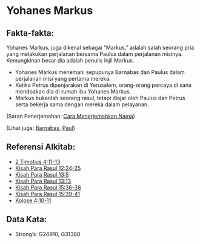 # Yohanes Markus

## Fakta-fakta:

Yohanes Markus, juga dikenal sebagai “Markus,” adalah salah seorang pria yang melakukan perjalanan bersama Paulus dalam perjalanan misinya. Kemungkinan besar dia adalah penulis Injil Markus.

* Yohanes Markus menemani sepupunya Barnabas dan Paulus dalam perjalanan misi yang pertama mereka.
* Ketika Petrus dipenjarakan di Yerusalem, orang-orang percaya di sana mendoakan dia di rumah ibu Yohanes Markus.
* Markus bukanlah seorang rasul, tetapi diajar oleh Paulus dan Petrus serta bekerja sama dengan mereka dalam pelayanan.

(Saran Penerjemahan: [Cara Menerjemahkan Nama](rc://en/ta/man/translate/translate-names))

(Lihat juga: [Barnabas](../names/barnabas.md), [Paul](../names/paul.md))

## Referensi Alkitab:

* [2 Timotius 4:11-13](rc://en/tn/help/2ti/04/11)
* [Kisah Para Rasul 12:24-25](rc://en/tn/help/act/12/24)
* [Kisah Para Rasul 13:5](rc://en/tn/help/act/13/05)
* [Kisah Para Rasul 13:13](rc://en/tn/help/act/13/13)
* [Kisah Para Rasul 15:36-38](rc://en/tn/help/act/15/36)
* [Kisah Para Rasul 15:39-41](rc://en/tn/help/act/15/39)
* [Kolose 4:10-11](rc://en/tn/help/col/04/10)

## Data Kata:

* Strong’s: G24910, G31380
